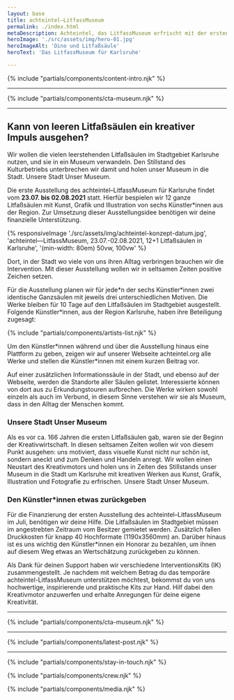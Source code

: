 ```yaml
---
layout: base
title: achteintel–LitfassMuseum
permalink: ./index.html
metaDescription: Achteintel, das LitfassMuseum erfrischt mit der ersten Ausstellung vom 23.7 bis zum 2.8.21 das Stadtbild von Karlsruhe mit Kunst, Grafik und Illustration.
heroImage: './src/assets/img/hero-01.jpg'
heroImageAlt: 'Dino und Litfaßsäule'
heroText: 'Das LitfassMuseum für Karlsruhe'

---
```


{% include "partials/components/content-intro.njk" %}

- - -

{% include "partials/components/cta-museum.njk" %}

- - -

## Kann von leeren Litfaßsäulen ein kreativer Impuls ausgehen?

Wir wollen die vielen leerstehenden Litfaßsäulen im Stadtgebiet Karlsruhe nutzen, und sie in ein Museum verwandeln. Den Stillstand des Kulturbetriebs unterbrechen wir damit und holen unser Museum in die Stadt. Unsere Stadt Unser Museum.

Die erste Ausstellung des achteintel–LitfassMuseum für Karlsruhe findet vom **23.07. bis 02.08.2021** statt. Hierfür bespielen wir 12 ganze Litfaßsäulen mit Kunst, Grafik und Illustration von sechs Künstler\*innen aus der Region. Zur Umsetzung dieser Ausstellungsidee benötigen wir deine finanzielle Unterstützung.

{% responsiveImage './src/assets/img/achteintel-konzept-datum.jpg', 'achteintel—LitfassMuseum, 23.07.-02.08.2021, 12+1 Litfaßsäulen in Karlsruhe', '(min-width: 80em) 50vw, 100vw' %}

Dort, in der Stadt wo viele von uns ihren Alltag verbringen brauchen wir die Intervention. Mit dieser Ausstellung wollen wir in seltsamen Zeiten positive Zeichen setzen.

Für die Ausstellung planen wir für jede\*n der sechs Künstler\*innen zwei identische Ganzsäulen mit jeweils drei unterschiedlichen Motiven. Die Werke bleiben für 10 Tage auf den Litfaßsäulen im Stadtgebiet ausgestellt. Folgende Künstler\*innen, aus der Region Karlsruhe, haben ihre Beteiligung zugesagt:

{% include "partials/components/artists-list.njk" %}

Um den Künstler\*innen während und über die Ausstellung hinaus eine Plattform zu geben, zeigen wir auf unserer Webseite achteintel.org alle Werke und stellen die Künstler\*innen mit einem kurzen Beitrag vor.

Auf einer zusätzlichen Informationssäule in der Stadt, und ebenso auf der Webseite, werden die Standorte aller Säulen gelistet. Interessierte können von dort aus zu Erkundungstouren aufbrechen. Die Werke wirken sowohl einzeln als auch im Verbund, in diesem Sinne verstehen wir sie als Museum, dass in den Alltag der Menschen kommt.

### Unsere Stadt Unser Museum

Als es vor ca. 166 Jahren die ersten Litfaßsäulen gab, waren sie der Beginn der Kreativwirtschaft. In diesen seltsamen Zeiten wollen wir von diesem Punkt ausgehen: uns motiviert, dass visuelle Kunst nicht nur schön ist, sondern aneckt und zum Denken und Handeln anregt. Wir wollen einen Neustart des Kreativmotors und holen uns in Zeiten des Stillstands unser Museum in die Stadt um Karlsruhe mit kreativen Werken aus Kunst, Grafik, Illustration und Fotografie zu erfrischen. Unsere Stadt Unser Museum.

### Den Künstler\*innen etwas zurückgeben

Für die Finanzierung der ersten Ausstellung des achteintel–LitfassMuseum im Juli, benötigen wir deine Hilfe. Die Litfaßsäulen im Stadtgebiet müssen im angestrebten Zeitraum vom Besitzer gemietet werden. Zusätzlich fallen Druckkosten für knapp 40 Hochformate (1190x3560mm) an. Darüber hinaus ist es uns wichtig den Künstler\*innen ein Honorar zu bezahlen, um ihnen auf diesem Weg etwas an Wertschätzung zurückgeben zu können.

Als Dank für deinen Support haben wir verschiedene InterventionsKits (IK) zusammengestellt. Je nachdem mit welchem Betrag du das temporäre achteintel-LitfassMuseum unterstützen möchtest, bekommst du von uns hochwertige, inspirierende und praktische Kits zur Hand. Hilf dabei den Kreativmotor anzuwerfen und erhalte Anregungen für deine eigene Kreativität.

- - -

{% include "partials/components/cta-museum.njk" %}

- - -

{% include "partials/components/latest-post.njk" %}

- - -

{% include "partials/components/stay-in-touch.njk" %}

{% include "partials/components/crew.njk" %}

{% include "partials/components/media.njk" %}
